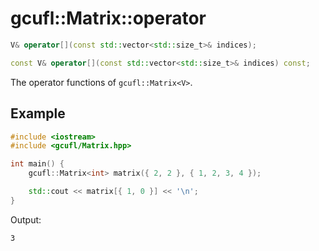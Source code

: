 # gcufl::Matrix<V>::operator
```cpp
V& operator[](const std::vector<std::size_t>& indices);

const V& operator[](const std::vector<std::size_t>& indices) const;
```
The operator functions of `gcufl::Matrix<V>`.
## Example
```cpp
#include <iostream>
#include <gcufl/Matrix.hpp>

int main() {
	gcufl::Matrix<int> matrix({ 2, 2 }, { 1, 2, 3, 4 });

	std::cout << matrix[{ 1, 0 }] << '\n';
}
```
Output:
```
3
```
